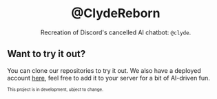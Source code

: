 <h1 align="center">@ClydeReborn</h1>
<p align="center">Recreation of Discord's cancelled AI chatbot: <code>@clyde</code>.</p>

## Want to try it out?
You can clone our repositories to try it out. We also have a deployed account [here](https://discord.com/users/1199054617800081590), feel free to add it to your server for a bit of AI-driven fun.

<sup><sub>This project is in development, ubject to change.</sup></sub>
